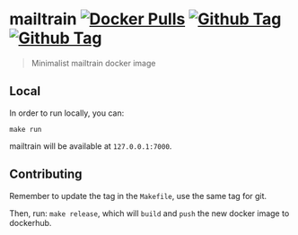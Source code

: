 # mailtrain [![Docker Pulls](https://img.shields.io/docker/pulls/heycar/mailtrain.svg)](https://hub.docker.com/r/heycar/mailtrain/) [![Github Tag](https://img.shields.io/github/tag/hey-car/mailtrain.svg)](https://github.com/hey-car/mailtrain) [![Github Tag](https://img.shields.io/github/license/hey-car/mailtrain.svg)](https://github.com/hey-car/mailtrain)
> Minimalist mailtrain docker image

## Local

In order to run locally, you can:

```
make run
```

mailtrain will be available at `127.0.0.1:7000`.

## Contributing

Remember to update the tag in the `Makefile`, use the same tag for git.

Then, run: `make release`, which will `build` and `push` the new docker image to dockerhub.
